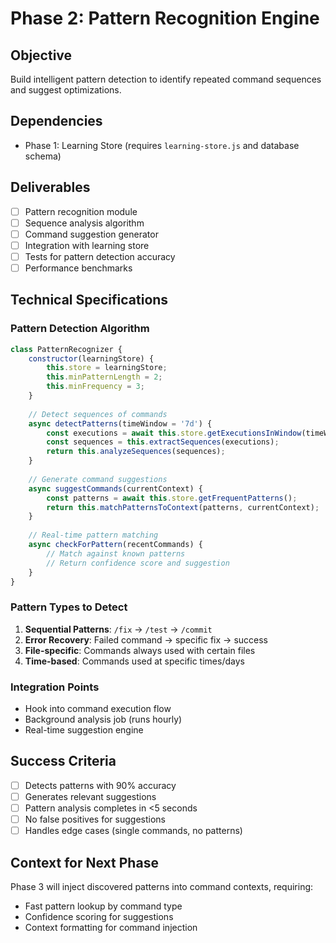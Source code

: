 # Phase 2: Pattern Recognition Engine

## Objective
Build intelligent pattern detection to identify repeated command sequences and suggest optimizations.

## Dependencies
- Phase 1: Learning Store (requires `learning-store.js` and database schema)

## Deliverables
- [ ] Pattern recognition module
- [ ] Sequence analysis algorithm
- [ ] Command suggestion generator
- [ ] Integration with learning store
- [ ] Tests for pattern detection accuracy
- [ ] Performance benchmarks

## Technical Specifications

### Pattern Detection Algorithm
```javascript
class PatternRecognizer {
    constructor(learningStore) {
        this.store = learningStore;
        this.minPatternLength = 2;
        this.minFrequency = 3;
    }
    
    // Detect sequences of commands
    async detectPatterns(timeWindow = '7d') {
        const executions = await this.store.getExecutionsInWindow(timeWindow);
        const sequences = this.extractSequences(executions);
        return this.analyzeSequences(sequences);
    }
    
    // Generate command suggestions
    async suggestCommands(currentContext) {
        const patterns = await this.store.getFrequentPatterns();
        return this.matchPatternsToContext(patterns, currentContext);
    }
    
    // Real-time pattern matching
    async checkForPattern(recentCommands) {
        // Match against known patterns
        // Return confidence score and suggestion
    }
}
```

### Pattern Types to Detect
1. **Sequential Patterns**: `/fix` → `/test` → `/commit`
2. **Error Recovery**: Failed command → specific fix → success
3. **File-specific**: Commands always used with certain files
4. **Time-based**: Commands used at specific times/days

### Integration Points
- Hook into command execution flow
- Background analysis job (runs hourly)
- Real-time suggestion engine

## Success Criteria
- [ ] Detects patterns with 90% accuracy
- [ ] Generates relevant suggestions
- [ ] Pattern analysis completes in <5 seconds
- [ ] No false positives for suggestions
- [ ] Handles edge cases (single commands, no patterns)

## Context for Next Phase
Phase 3 will inject discovered patterns into command contexts, requiring:
- Fast pattern lookup by command type
- Confidence scoring for suggestions
- Context formatting for command injection